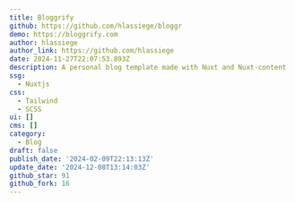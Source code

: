 ```yaml
---
title: Bloggrify
github: https://github.com/hlassiege/bloggr
demo: https://bloggrify.com
author: hlassiege
author_link: https://github.com/hlassiege
date: 2024-11-27T22:07:53.893Z
description: A personal blog template made with Nuxt and Nuxt-content
ssg:
  - Nuxtjs
css:
  - Tailwind
  - SCSS
ui: []
cms: []
category:
  - Blog
draft: false
publish_date: '2024-02-09T22:13:13Z'
update_date: '2024-12-08T13:14:03Z'
github_star: 91
github_fork: 16
---
```

